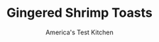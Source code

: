 ---
layout: ../../layouts/MarkdownPostLayout.astro
title: Gingered Shrimp Toasts
author: America's Test Kitchen
pubDate: 2023-03-15
description: "These creamy, gingery appetizers are sure to please any party guest."
image_url: https://res.cloudinary.com/hksqkdlah/image/upload/ar_1:1,c_fill,dpr_2.0,f_auto,fl_lossy.progressive.strip_profile,g_faces:auto,q_auto:low,w_344/4402_sfs-asianappetizers-cc
tags: ["Appetizers","Fish & Seafood"]
calories: 1938
protein: 6
carbohydrates: 11
fats: 
fiber: 
ingredients: ["1 , thin baguette, sliced into 1/2-inch-thick rounds","1/2 cup, extra-virgin olive oil","1 tablespoon, grated fresh ginger","1 clove, garlic, peeled","1/4 , small onion","4 ounces, cream cheese, at room temperature","1/2 teaspoon, lemon juice plus 1 additional tablespoon",", Table salt","1/2 pound, cooked medium shrimp, each sliced in half lengthwise","1 tablespoon, chopped fresh basil","1 tablespoon, chopped fresh chives",", Ground black pepper"]
serves: 8
time: ""
instructions: ["Adjust oven rack to middle position and heat oven to 350 degrees. Brush bread slices with 1/4 cup oil. Bake on baking sheet until golden brown, about 10 minutes.","Process ginger, garlic, and onion in food processor until smooth. Add cream cheese, 1/2 teaspoon lemon juice, and 1/2 teaspoon salt and process until smooth. Toss shrimp, remaining oil, 1 tablespoon lemon juice, basil, chives, and salt and pepper to taste in bowl.","Spread each toast with cream cheese mixture and top with 1 sliced shrimp. Serve."]
nutrition: ["89 mg Potassium","106 mg Phosphorus","42 mg Calcium","15 mg Magnesium","325 mg Sodium","19 g Fat","1 mg Niacin (B3)","11 g Monounsaturated","1 g Polyunsaturated","1 mg Vitamin C","51 mg Cholesterol","4 g Saturated","12 µg Folic acid","19 µg Folate (food)","1 g Sugars","11 µg Vitamin K","42 g Water","11 g Carbs","40 µg Folate equivalent (total)","6 g Protein","2 mg Vitamin E","68 µg Vitamin A","242 kcal Energy","1938 calories"]
notes: "The shrimp can be bought precooked or poached briefly at home. Be sure to chill the shrimp after poaching to prevent them from overcooking from the residual heat. The cream cheese spread can be refrigerated for up to 2 days. The seasoned shrimp can be refrigerated for up to 1 day."
---